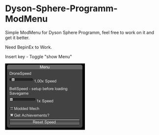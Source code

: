 # Dyson-Sphere-Programm-ModMenu


Simple ModMenu for Dyson Sphere Programm, feel free to work on it and get it better.

Need BepinEx to Work.

Insert key - Toggle "show Menu"


<img src="Menu.png"/>
